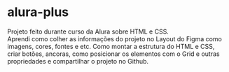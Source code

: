 # alura-plus
Projeto feito durante curso da Alura sobre HTML e CSS.<br>
 Aprendi como colher as informações do projeto no Layout do Figma como imagens, cores, fontes e etc. Como montar a estrutura do HTML e CSS, criar botões, ancoras, como posicionar os elementos com o Grid e outras propriedades e compartilhar o projeto no Github.
